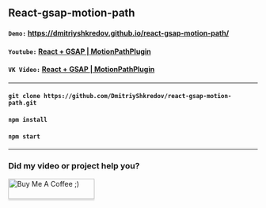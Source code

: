 ## React-gsap-motion-path

#### `Demo:` https://dmitriyshkredov.github.io/react-gsap-motion-path/

#### `Youtube:` [React + GSAP | MotionPathPlugin](https://youtu.be/bnPXuZyqPRU)

#### `VK Video:` [React + GSAP | MotionPathPlugin](https://vk.com/video/@tipichnyjvebrazrabotchik?z=video-222570561_456239044%2Fclub222570561%2Fpl_-222570561_-2)

---

#### `git clone https://github.com/DmitriyShkredov/react-gsap-motion-path.git`

#### `npm install`

#### `npm start`

---

### Did my video or project help you?

<a href="https://www.buymeacoffee.com/DmitriyShkredov" target="_blank"><img src="https://www.buymeacoffee.com/assets/img/custom_images/orange_img.png" alt="Buy Me A Coffee ;)" style="height: 41px !important;width: 174px !important;box-shadow: 0px 3px 2px 0px rgba(190, 190, 190, 0.5) !important;-webkit-box-shadow: 0px 3px 2px 0px rgba(190, 190, 190, 0.5) !important;" ></a>
